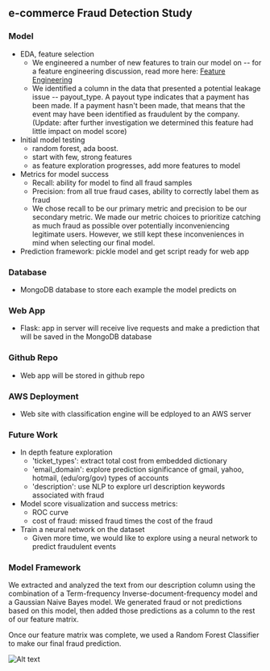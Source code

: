 ## e-commerce Fraud Detection Study

### Model
  * EDA, feature selection
      * We engineered a number of new features to train our model on -- for a feature engineering discussion, read more here: [Feature Engineering](/feature_engineering.md)
      * We identified a column in the data that presented a potential leakage issue -- payout_type.  A payout type indicates that a payment has been made.  If a payment hasn't been made, that means that the event may have been identified as fraudulent by the company.  (Update: after further investigation we determined this feature had little impact on model score)
  * Initial model testing
      * random forest, ada boost.
      * start with few, strong features
      * as feature exploration progresses, add more features to model
  * Metrics for model success
      * Recall: ability for model to find all fraud samples
      * Precision: from all true fraud cases, ability to correctly label them as fraud
      * We chose recall to be our primary metric and precision to be our secondary metric.  We made our metric choices to prioritize catching as much fraud as possible over potentially inconveniencing legitimate users.  However, we still kept these inconveniences in mind when selecting our final model.
  * Prediction framework: pickle model and get script ready for web app

### Database
  * MongoDB database to store each example the model predicts on

### Web App
  * Flask: app in server will receive live requests and make a prediction that will be saved in the MongoDB database

### Github Repo
  * Web app will be stored in github repo

### AWS Deployment
  * Web site with classification engine will be edployed to an AWS server

### Future Work
  * In depth feature exploration
      * 'ticket_types': extract total cost from embedded dictionary
      * 'email_domain': explore prediction significance of gmail, yahoo, hotmail, (edu/org/gov) types of accounts
      * 'description': use NLP to explore url description keywords associated with fraud
  * Model score visualization and success metrics:
      * ROC curve
      * cost of fraud: missed fraud times the cost of the fraud
  * Train a neural network on the dataset
      * Given more time, we would like to explore using a neural network to predict fraudulent events


### Model Framework
We extracted and analyzed the text from our description column using the combination of a Term-frequency Inverse-document-frequency model and a Gaussian Naive Bayes model.  We generated fraud or not predictions based on this model, then added those predictions as a column to the rest of our feature matrix.

Once our feature matrix was complete, we used a Random Forest Classifier to make our final fraud prediction.

![Alt text](https://github.com/jpcenteno80/fraud_detection/blob/master/images/flowchart.png)
